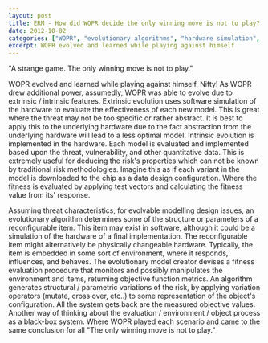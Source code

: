 ```yaml
---
layout: post
title: ERM - How did WOPR decide the only winning move is not to play?
date: 2012-10-02
categories: ["WOPR", "evolutionary algorithms", "hardware simulation", "intrinsic evolution", "extrinsic evolution", "risk modeling", "reconfigurable hardware", "fitness evaluation", "algorithmic variations", "systemic risk analysis"]
excerpt: WOPR evolved and learned while playing against himself
---
```

"A strange game.  The only winning move is not to play."

WOPR evolved and learned while playing against himself.  Nifty!  As WOPR drew
additional power, assumedly, WOPR was able to evolve due to extrinsic /
intrinsic features.  Extrinsic evolution uses software simulation of the
hardware to evaluate the effectiveness of each new model. This is great where
the threat may not be too specific or rather abstract. It is best to apply
this to the underlying hardware due to the fact abstraction from the
underlying hardware will lead to a less optimal model. Intrinsic evolution is
implemented in the hardware. Each model is evaluated and implemented based
upon the threat, vulnerability, and other quantitative data. This is extremely
useful for deducing the risk's properties which can not be known by
traditional risk methodologies. Imagine this as if each variant in the model
is downloaded to the chip as a data design configuration. Where the fitness is
evaluated by applying test vectors and calculating the fitness value from its'
response.

Assuming threat characteristics, for evolvable modelling design issues, an
evolutionary algorithm determines some of the structure or parameters of a
reconfigurable item. This item may exist in software, although it could be a
simulation of the hardware of a final implementation. The reconfigurable item
might alternatively be physically changeable hardware. Typically, the item is
embedded in some sort of environment, where it responds, influences, and
behaves. The evolutionary model creator devises a fitness evaluation procedure
that monitors and possibly manipulates the environment and items, returning
objective function metrics.  An algorithm generates structural / parametric
variations of the risk, by applying variation operators (mutate, cross over,
etc..) to some representation of the object's configuration. All the system
gets back are the measured objective values. Another way of thinking about the
evaluation / environment / object process as a black-box system.  Where WOPR
played each scenario and came to the same conclusion for all "The only winning
move is not to play."


